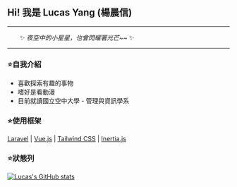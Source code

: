 ## Hi! 我是 Lucas Yang (楊晨信)

---

　　✨ *夜空中的小星星，也會閃耀著光芒~~* ✨

---

### ⭐自我介紹

* 喜歡探索有趣的事物
* 嗜好是看動漫
* 目前就讀國立空中大學 - 管理與資訊學系

### ⭐使用框架

[Laravel](https://laravel.com/) | [Vue.js](https://cn.vuejs.org/) | [Tailwind CSS](https://tailwindcss.com/) | [Inertia.js](https://inertiajs.com/)

### ⭐狀態列

[![Lucas's GitHub stats](https://github-readme-stats.vercel.app/api?username=ycs77&show_icons=true&theme=prussian)](https://lucas-yang.vercel.app/)
